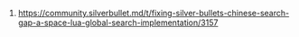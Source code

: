 
1. https://community.silverbullet.md/t/fixing-silver-bullets-chinese-search-gap-a-space-lua-global-search-implementation/3157
